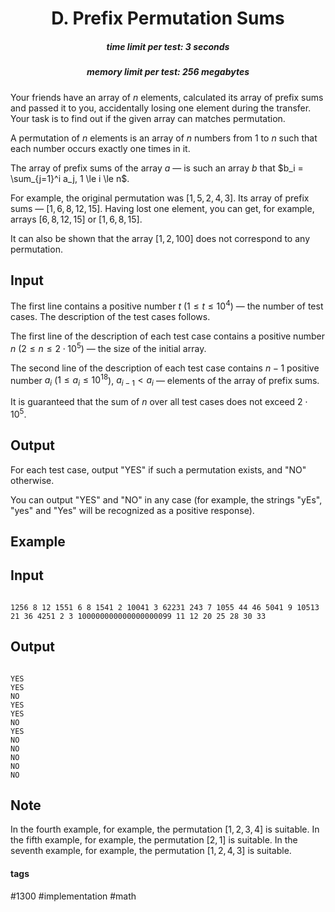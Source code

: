 <h1 style='text-align: center;'> D. Prefix Permutation Sums</h1>

<h5 style='text-align: center;'>time limit per test: 3 seconds</h5>
<h5 style='text-align: center;'>memory limit per test: 256 megabytes</h5>

Your friends have an array of $n$ elements, calculated its array of prefix sums and passed it to you, accidentally losing one element during the transfer. Your task is to find out if the given array can matches permutation.

A permutation of $n$ elements is an array of $n$ numbers from $1$ to $n$ such that each number occurs exactly one times in it.

The array of prefix sums of the array $a$ — is such an array $b$ that $b_i = \sum_{j=1}^i a_j, 1 \le i \le n$.

For example, the original permutation was $[1, 5, 2, 4, 3]$. Its array of prefix sums — $[1, 6, 8, 12, 15]$. Having lost one element, you can get, for example, arrays $[6, 8, 12, 15]$ or $[1, 6, 8, 15]$.

It can also be shown that the array $[1, 2, 100]$ does not correspond to any permutation.

## Input

The first line contains a positive number $t$ ($1 \le t \le 10^4$) — the number of test cases. The description of the test cases follows.

The first line of the description of each test case contains a positive number $n$ ($2 \le n \le 2 \cdot 10^5$) — the size of the initial array.

The second line of the description of each test case contains $n - 1$ positive number $a_i$ ($1 \le a_i \le 10^{18}$), $a_{i-1} < a_i$ — elements of the array of prefix sums.

It is guaranteed that the sum of $n$ over all test cases does not exceed $2 \cdot 10^5$.

## Output

For each test case, output "YES" if such a permutation exists, and "NO" otherwise.

You can output "YES" and "NO" in any case (for example, the strings "yEs", "yes" and "Yes" will be recognized as a positive response).

## Example

## Input


```

1256 8 12 1551 6 8 1541 2 10041 3 62231 243 7 1055 44 46 5041 9 10513 21 36 4251 2 3 100000000000000000099 11 12 20 25 28 30 33
```
## Output


```

YES
YES
NO
YES
YES
NO
YES
NO
NO
NO
NO
NO

```
## Note

In the fourth example, for example, the permutation $[1, 2, 3, 4]$ is suitable. In the fifth example, for example, the permutation $[2, 1]$ is suitable. In the seventh example, for example, the permutation $[1, 2, 4, 3]$ is suitable.



#### tags 

#1300 #implementation #math 